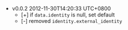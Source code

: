 * v0.0.2 2012-11-30T14:20:33 UTC+0800
  * [+] if `data.identity` is null, set default
  * [-] removed `identity.external_identity`
